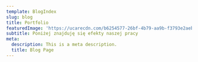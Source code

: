 ```yaml
---
template: BlogIndex
slug: blog
title: Portfolio
featuredImage: 'https://ucarecdn.com/b6254577-26bf-4b79-aa9b-f3793e2aebdc/'
subtitle: Poniżej znajduję się efekty naszej pracy
meta:
  description: This is a meta description.
  title: Blog Page
---
```


